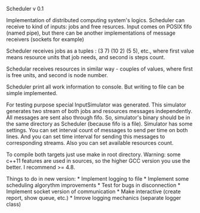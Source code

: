 Scheduler v 0.1

Implementation of distributed computing system's logics.
Scheduler can receive to kind of inputs: jobs and free resurces.
Input comes on POSIX fifo (named pipe), but there can be another implementations of message receivers (sockets for example)

Scheduler receives jobs as a tuples : (3 7) (10 2) (5 5), etc., where first value means resource units that job needs, and second is
steps count.

Schedular receives resources in similar way  - couples of values, where first is free units, and second is node number.

Scheduler print all work information to console. But writing to file can be simple implemented.

For testing purpose special InputSimulator was generated.
This simulator generates two stream of both jobs and resources messages independently.
All messages are sent also through fifo. So, simulator's binary should be in the same directory as Scheduler (because fifo is a file).
Simulator has some settings. You can set interval count of messages to send per time on both lines. 
And you can set time interval for sending this messages to corresponding streams.
Also you can set available resources count.

To compile both targets just use make in root directory.
Warning: some c++11 features are used in sources, so the higher GCC version you use the better. I recommend >= 4.8.


Things to do in new version:
	*	Implement logging to file
	*	Implement some scheduling algorythm improvements
	*	Test for bugs in disconnection
	*	Implement socket version of communication
	*	Make interactive (create report, show queue, etc.)
	*	Imrove logging mechanics (separate logger class)
